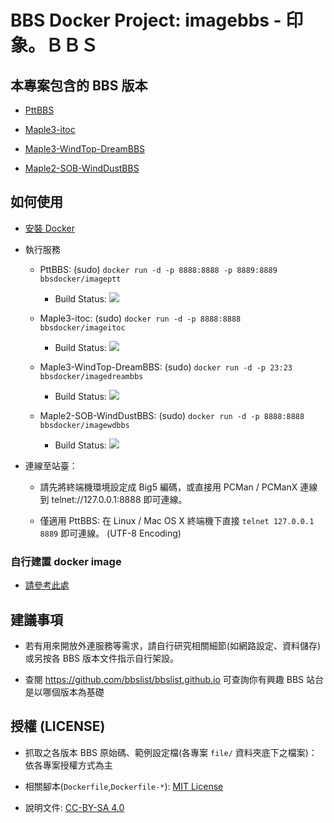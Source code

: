 # BBS Docker Project: imagebbs - 印象。ＢＢＳ

## 本專案包含的 BBS 版本

- [PttBBS](https://github.com/bbsdocker/imageptt)

- [Maple3-itoc](https://github.com/bbsdocker/imageitoc)

- [Maple3-WindTop-DreamBBS](https://github.com/bbsdocker/imagedreambbs)

- [Maple2-SOB-WindDustBBS](https://github.com/bbsdocker/imagewdbbs)

## 如何使用

* [安裝 Docker](https://docs.docker.com)

* 執行服務

  - PttBBS: (sudo) `docker run -d -p 8888:8888 -p 8889:8889 bbsdocker/imageptt`
    + Build Status: [![](https://dockerbuildbadges.quelltext.eu/status.svg?organization=bbsdocker&repository=imageptt)](https://hub.docker.com/r/bbsdocker/imageptt/builds/)

  - Maple3-itoc: (sudo) `docker run -d -p 8888:8888 bbsdocker/imageitoc`
    + Build Status: [![](https://dockerbuildbadges.quelltext.eu/status.svg?organization=bbsdocker&repository=imageitoc)](https://hub.docker.com/r/bbsdocker/imageitoc/builds/)

  - Maple3-WindTop-DreamBBS: (sudo) `docker run -d -p 23:23 bbsdocker/imagedreambbs`
    + Build Status: [![](https://dockerbuildbadges.quelltext.eu/status.svg?organization=bbsdocker&repository=imagedreambbs)](https://hub.docker.com/r/bbsdocker/imagedreambbs/builds/)

  - Maple2-SOB-WindDustBBS: (sudo) `docker run -d -p 8888:8888 bbsdocker/imagewdbbs`
    + Build Status: [![](https://dockerbuildbadges.quelltext.eu/status.svg?organization=bbsdocker&repository=imagewdbbs)](https://hub.docker.com/r/bbsdocker/imagewdbbs/builds/)

* 連線至站臺：

  - 請先將終端機環境設定成 Big5 編碼，或直接用 PCMan / PCManX 連線到 telnet://127.0.0.1:8888 即可連線。

  - 僅適用 PttBBS: 在 Linux / Mac OS X 終端機下直接 `telnet 127.0.0.1 8889` 即可連線。 (UTF-8 Encoding)

### 自行建置 docker image

* [請參考此處](BUILD.md)

## 建議事項

* 若有用來開放外連服務等需求，請自行研究相關細節(如網路設定、資料儲存)或另按各 BBS 版本文件指示自行架設。

* 查閱 https://github.com/bbslist/bbslist.github.io 可查詢你有興趣 BBS 站台是以哪個版本為基礎

## 授權 (LICENSE)

* 抓取之各版本 BBS 原始碼、範例設定檔(各專案 `file/` 資料夾底下之檔案)：依各專案授權方式為主

* 相關腳本(`Dockerfile`,`Dockerfile-*`): [MIT License](LICENSE)

* 說明文件: [CC-BY-SA 4.0](https://creativecommons.org/licenses/by-sa/4.0/deed.zh_TW)

